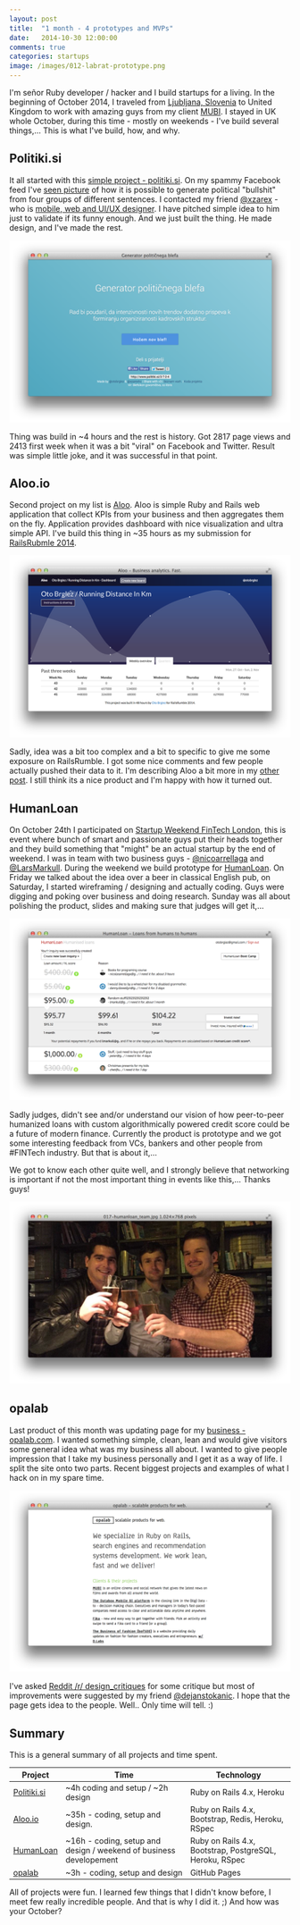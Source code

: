 ```yaml
---
layout: post
title:  "1 month - 4 prototypes and MVPs"
date:   2014-10-30 12:00:00
comments: true
categories: startups
image: /images/012-labrat-prototype.png
---
```


I'm señor Ruby developer / hacker and I build startups for a living. In the beginning of October 2014, I traveled from [Ljubljana, Slovenia][lj] to United Kingdom to work with amazing guys from my client [MUBI]. I stayed in UK whole October, during this time - mostly on weekends - I've build several things,... This is what I've build, how, and why.

## Politiki.si

It all started with this [simple project - politiki.si][politiki]. On my spammy Facebook feed I've [seen picture](https://github.com/otobrglez/politiki-bullshit/raw/master/idea.jpg) of how it is possible to generate political "bullshit" from four groups of different sentences. I contacted my friend [@xzarex](https://twitter.com/xzarexhc) - who is [mobile, web and UI/UX designer][markovuletic]. I have pitched simple idea to him just to validate if its funny enough. And we just built the thing. He made design, and I've made the rest.

<div class='center-img'>
  <a href="http://www.politiki.si">
    <img src='/images/013-politiki_si.png'/>
  </a>
</div>

Thing was build in ~4 hours and the rest is history. Got 2817 page views and 2413 first week when it was a bit "viral" on Facebook and Twitter. Result was simple little joke, and it was successful in that point.

## Aloo.io

Second project on my list is [Aloo][aloo]. Aloo is simple Ruby and Rails web application that collect KPIs from your business and then aggregates them on the fly. Application provides dashboard with nice visualization and ultra simple API. I've build this thing in ~35 hours as my submission for [RailsRubmle 2014][rr2014].

<div class='center-img'>
  <a href="http://www.aloo.io">
    <img src='/images/014-aloo.png'/>
  </a>
</div>

Sadly, idea was a bit too complex and a bit to specific to give me some exposure on RailsRumble. I got some nice comments and few people actually pushed their data to it. I'm describing Aloo a bit more in my [other post](/rails/2014/10/24/aloo-on-rails-rumble-2014.html). I still think its a nice product and I'm happy with how it turned out.

## HumanLoan

On October 24th I participated on [Startup Weekend FinTech London][swl], this is event where bunch of smart and passionate guys put their heads together and they build something that "might" be an actual startup by the end of weekend. I was in team with two business guys - [@nicoarrellaga](https://twitter.com/nicoarrellaga) and [@LarsMarkull](https://twitter.com/LarsMarkull). During the weekend we build prototype for [HumanLoan][hl]. On Friday we talked about the idea over a beer in classical English pub, on Saturday, I started wireframing / designing and actually coding. Guys were digging and poking over business and doing research. Sunday was all about polishing the product, slides and making sure that judges will get it,...

<div class='center-img'>
  <a href="http://www.humanloan.com">
    <img src='/images/016-humanloan.png'/>
  </a>
</div>

Sadly judges, didn't see and/or understand our vision of how peer-to-peer humanized loans with custom algorithmically powered credit score could be a future of modern finance. Currently the product is prototype and we got some interesting feedback from VCs, bankers and other people from #FINTech industry. But that is about it,...

We got to know each other quite well, and I strongly believe that networking is important if not the most important thing in events like this,... Thanks guys!

<div class='center-img'>
  <a href="http://www.humanloan.com">
    <img src='/images/017-humanloan_team.png'/>
  </a>
</div>

## opalab

Last product of this month was updating page for my [business - opalab.com][opalab]. I wanted something simple, clean, lean and would give visitors some general idea what was my business all about. I wanted to give people impression that I take my business personally and I get it as a way of life. I split the site onto two parts. Recent biggest projects and examples of what I hack on in my spare time.

<div class='center-img'>
  <a href="http://www.opalab.com">
    <img src='/images/018-opalab.png'/>
  </a>
</div>

I've asked [Reddit /r/ design_critiques](http://www.reddit.com/r/design_critiques/comments/2kgue7/website_developer_looking_for_web_design_feedback/) for some critique but most of improvements were suggested by my friend [@dejanstokanic](https://twitter.com/dejanstokanic). I hope that the page gets idea to the people. Well.. Only time will tell. :)

## Summary

This is a general summary of all projects and time spent.

<table class="table">
<thead>
  <tr>
    <th>Project</th>
    <th>Time</th>
    <th>Technology</th>
  </tr>
</thead>
<tbody>
  <tr>
    <td><a href="http://www.politiki.si/">Politiki.si</a></td>
    <td>~4h coding and setup / ~2h design</td>
    <td>Ruby on Rails 4.x, Heroku</td>
  </tr>
  <tr>
    <td><a href="http://www.aloo.io">Aloo.io</a></td>
    <td>~35h - coding, setup and design.</td>
    <td>Ruby on Rails 4.x, Bootstrap, Redis, Heroku, RSpec</td>
  </tr>
  <tr>
    <td><a href="http://www.humanloan.io">HumanLoan</a></td>
    <td>~16h - coding, setup and design / weekend of business developement</td>
    <td>Ruby on Rails 4.x, Bootstrap, PostgreSQL, Heroku, RSpec</td>
  </tr>
  <tr>
    <td><a href="http://opalab.com">opalab</a></td>
    <td>~3h - coding, setup and design</td>
    <td>GitHub Pages</td>
  </tr>
</tbody>
</table>

All of projects were fun. I learned few things that I didn't know before, I meet few really incredible people. And that is why I did it. ;) And how was your October?

[hl]: http://www.humanloan.com
[MUBI]: https://mubi.com
[lj]: http://sl.wikipedia.org/wiki/Ljubljana
[politiki]: http://www.politiki.si
[markovuletic]: http://markovuletic.com/
[aloo]: http://www.aloo.io/
[rr2014]: http://railsrumble.com/
[swl]: http://www.up.co/communities/uk/london/startup-weekend/4662
[opalab]: http://www.opalab.com
